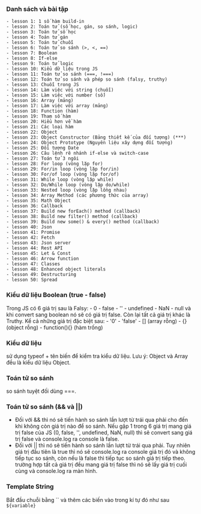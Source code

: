 ### Danh sách và bài tập
    - lesson 1: 1 số hàm build-in
    - lesson 2: Toán tử (số học, gán, so sánh, logic)
    - lesson 3: Toán tử số học
    - lesson 4: Toán tử gán
    - lesson 5: Toán tử chuỗi
    - lesson 6: Toán tử so sánh (>, <, ==)
    - lesson 7: Boolean
    - lesson 8: If-else
    - lesson 9: Toán tử logic
    - lesson 10: Kiểu dữ liệu trong JS
    - lesson 11: Toán tử so sánh (===, !===)
    - lesson 12: Toán tử so sánh và phép so sánh (falsy, truthy)
    - lesson 13: Chuỗi trong JS
    - lesson 14: Làm việc với string (chuỗi)
    - lesson 15: Làm việc với number (số)
    - lesson 16: Array (mảng)
    - lesson 17: Làm việc với array (mảng)
    - lesson 18: Function (hàm)
    - lesson 19: Tham số hàm
    - lesson 20: Hiểu hơn về hàm
    - lesson 21: Các loại hàm
    - lesson 22: Object
    - lesson 23: Object Constructor (Bảng thiết kế của đối tượng) (***)
    - lesson 24: Object Prototype (Nguyên liệu xây dựng đối tượng)
    - lesson 25: Đối tượng Date
    - lesson 26: Câu lệnh rẽ nhánh if-else và switch-case
    - lesson 27: Toán tử 3 ngôi
    - lesson 28: For loop (vòng lặp for)
    - lesson 29: For/in loop (vòng lặp for/in)
    - lesson 30: For/of loop (vòng lặp for/of)
    - lesson 31: While loop (vòng lặp while)
    - lesson 32: Do/While loop (vòng lặp do/while)
    - lesson 33: Nested loop (vòng lặp lồng nhau)
    - lesson 34: Array Method (các phương thức của array)
    - lesson 35: Math Object
    - lesson 36: Callback
    - lesson 37: Build new forEach() method (callback)
    - lesson 38: Build new filter() method (callback)
    - lesson 39: Build new some() & every() method (callback)
    - lesson 40: Json
    - lesson 41: Promise
    - lesson 42: Fetch
    - lesson 43: Json server
    - lesson 44: Rest API
    - lesson 45: Let & Const
    - lesson 46: Arrow function
    - lesson 47: Classes
    - lesson 48: Enhanced object literals
    - lesson 49: Destructuring
    - lesson 50: Spread

### Kiểu dữ liệu Boolean (true - false)
Trong JS có 6 giá trị sau là Falsy:
    - 0
    - false
    - ''
    - undefined
    - NaN
    - null
và khi convert sang boolean nó sẽ có giá trị false.
Còn lại tất cả giá trị khác là Truthy. Kể cả những giá trị đặc biệt sau:
    - '0'
    - 'false'
    - [] (array rỗng)
    - {} (object rỗng)
    - function(){} (hàm trống)

### Kiểu dữ liệu
sử dụng typeof + tên biến để kiểm tra kiểu dữ liệu.
Lưu ý: Object và Array đều là kiểu dữ liệu Object.

### Toán tử so sánh
so sánh tuyệt đối dùng ===.

### Toán tử so sánh (&& và ||)
- Đối với && thì nó sẽ tiến hành so sánh lần lượt từ trái qua phải cho đến khi không còn giá trị nào để so sánh. Nếu gặp 1 trong 6 giá trị mang giá trị false của JS (0, false, '', undefined, NaN, null) thì sẽ convert sang giá trị false và console.log ra console là false.
- Đối với || thì nó sẽ tiến hành so sánh lần lượt từ trái qua phải. Tuy nhiên giá trị đầu tiên là true thì nó sẽ console.log ra console giá trị đó và không tiếp tục so sánh, còn nếu là false thì tiếp tục so sánh giá trị tiếp theo. trường hợp tất cả giá trị đều mang giá trị false thì nó sẽ lấy giá trị cuối cùng và console.log ra màn hình.

### Template String
Bắt đầu chuỗi bằng `` và thêm các biến vào trong kí tự đó như sau `${variable}`